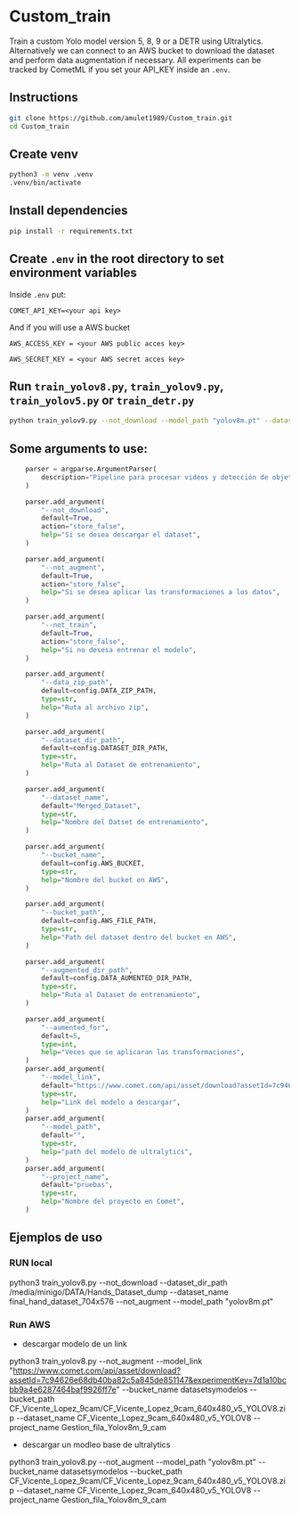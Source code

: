 # Custom_train
Train a custom Yolo model version 5, 8, 9 or a DETR using Ultralytics. Alternatively we can connect to an AWS bucket to download the dataset and perform data augmentation if necessary. All experiments can be tracked by CometML if you set your API_KEY inside an `.env`. 

## Instructions
```bash
git clone https://github.com/amulet1989/Custom_train.git
cd Custom_train
```
## Create venv
```bash
python3 -m venv .venv
.venv/bin/activate
```
## Install dependencies
```bash
pip install -r requirements.txt
```
## Create `.env` in the root directory to set environment variables
Inside `.env` put:

`COMET_API_KEY=<your api key>`

And if you will use a AWS bucket

`AWS_ACCESS_KEY = <your AWS public acces key>`

`AWS_SECRET_KEY = <your AWS secret acces key>`

## Run `train_yolov8.py`,  `train_yolov9.py`, `train_yolov5.py` or `train_detr.py`
```bash
python train_yolov9.py --not_download --model_path "yolov8m.pt" --dataset_dir_path ./dataset --dataset_name your_custom_dataset
```

## Some arguments to use:
```python
    parser = argparse.ArgumentParser(
        description="Pipeline para procesar videos y detección de objetos"
    )

    parser.add_argument(
        "--not_download",
        default=True,
        action="store_false",
        help="Si se desea descargar el dataset",
    )

    parser.add_argument(
        "--not_augment",
        default=True,
        action="store_false",
        help="Si se desea aplicar las transformaciones a los datos",
    )

    parser.add_argument(
        "--not_train",
        default=True,
        action="store_false",
        help="Si no desesa entrenar el modelo",
    )

    parser.add_argument(
        "--data_zip_path",
        default=config.DATA_ZIP_PATH,
        type=str,
        help="Ruta al archivo zip",
    )

    parser.add_argument(
        "--dataset_dir_path",
        default=config.DATASET_DIR_PATH,
        type=str,
        help="Ruta al Dataset de entrenamiento",
    )

    parser.add_argument(
        "--dataset_name",
        default="Merged_Dataset",
        type=str,
        help="Nombre del Datset de entrenamiento",
    )

    parser.add_argument(
        "--bucket_name",
        default=config.AWS_BUCKET,
        type=str,
        help="Nombre del bucket en AWS",
    )

    parser.add_argument(
        "--bucket_path",
        default=config.AWS_FILE_PATH,
        type=str,
        help="Path del dataset dentro del bucket en AWS",
    )

    parser.add_argument(
        "--augmented_dir_path",
        default=config.DATA_AUMENTED_DIR_PATH,
        type=str,
        help="Ruta al Dataset de entrenamiento",
    )

    parser.add_argument(
        "--aumented_for",
        default=5,
        type=int,
        help="Veces que se aplicaran las transformaciones",
    )
    parser.add_argument(
        "--model_link",
        default="https://www.comet.com/api/asset/download?assetId=7c94626e68db40ba82c5a845de851147&experimentKey=7d1a10bcbb9a4e6287464baf9926ff7e",
        type=str,
        help="Link del modelo a descargar",
    )
    parser.add_argument(
        "--model_path",
        default="",
        type=str,
        help="path del modelo de ultralytics",
    )
    parser.add_argument(
        "--project_name",
        default="pruebas",
        type=str,
        help="Nombre del proyecto en Comet",
    )
```
## Ejemplos de uso
### RUN local
python3 train_yolov8.py --not_download --dataset_dir_path /media/minigo/DATA/Hands_Dataset_dump --dataset_name final_hand_dataset_704x576 --not_augment --model_path "yolov8m.pt"

### Run AWS
- descargar modelo de un link

python3 train_yolov8.py  --not_augment --model_link "https://www.comet.com/api/asset/download?assetId=7c94626e68db40ba82c5a845de851147&experimentKey=7d1a10bcbb9a4e6287464baf9926ff7e" --bucket_name datasetsymodelos --bucket_path CF_Vicente_Lopez_9cam/CF_Vicente_Lopez_9cam_640x480_v5_YOLOV8.zip --dataset_name CF_Vicente_Lopez_9cam_640x480_v5_YOLOV8 --project_name Gestion_fila_Yolov8m_9_cam

- descargar un modleo base de ultralytics

python3 train_yolov8.py  --not_augment --model_path "yolov8m.pt" --bucket_name datasetsymodelos --bucket_path CF_Vicente_Lopez_9cam/CF_Vicente_Lopez_9cam_640x480_v5_YOLOV8.zip --dataset_name CF_Vicente_Lopez_9cam_640x480_v5_YOLOV8 --project_name Gestion_fila_Yolov8m_9_cam


    